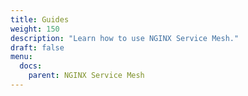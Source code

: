 ```yaml
---
title: Guides
weight: 150
description: "Learn how to use NGINX Service Mesh."
draft: false
menu: 
  docs:
    parent: NGINX Service Mesh
---
```

